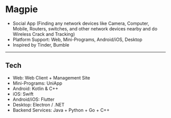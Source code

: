 # Magpie
- Social App (Finding any network devices like Camera, Computer, Mobile, Routers, switches, and other network devices nearby and do Wireless Crack and Tracking)
- Platform Support: Web, Mini-Programs, Android/iOS, Desktop
- Inspired by Tinder, Bumble

---
## Tech
- Web: Web Client + Management Site
- Mini-Programs: UniApp
- Android: Kotlin & C++
- iOS: Swift
- Android/iOS: Flutter
- Desktop: Electron / .NET
- Backend Services: Java + Python + Go + C++
